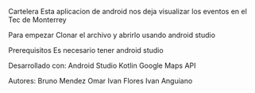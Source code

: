 Cartelera
Esta aplicacion de android nos deja visualizar los eventos en el Tec de Monterrey

Para empezar
Clonar el archivo y abrirlo usando android studio

Prerequisitos
Es necesario tener android studio

Desarrollado con:
Android Studio
Kotlin
Google Maps API

Autores:
Bruno Mendez
Omar Ivan Flores
Ivan Anguiano

